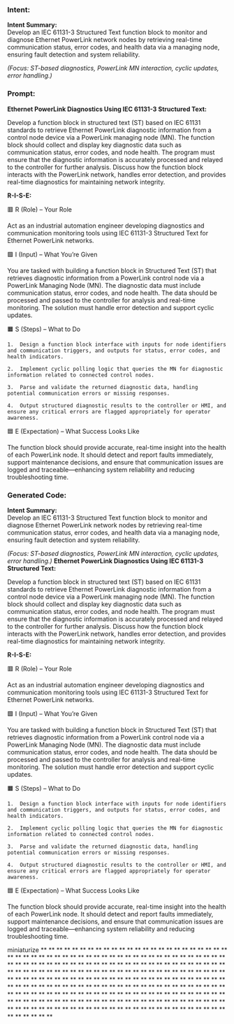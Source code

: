 ### Intent:
**Intent Summary:**  
Develop an IEC 61131-3 Structured Text function block to monitor and diagnose Ethernet PowerLink network nodes by retrieving real-time communication status, error codes, and health data via a managing node, ensuring fault detection and system reliability.  

*(Focus: ST-based diagnostics, PowerLink MN interaction, cyclic updates, error handling.)*

### Prompt:
**Ethernet PowerLink Diagnostics Using IEC 61131-3 Structured Text:**

Develop a function block in structured text (ST) based on IEC 61131 standards to retrieve Ethernet PowerLink diagnostic information from a control node device via a PowerLink managing node (MN). The function block should collect and display key diagnostic data such as communication status, error codes, and node health. The program must ensure that the diagnostic information is accurately processed and relayed to the controller for further analysis. Discuss how the function block interacts with the PowerLink network, handles error detection, and provides real-time diagnostics for maintaining network integrity.

**R-I-S-E:**

🟥 R (Role) – Your Role

Act as an industrial automation engineer developing diagnostics and communication monitoring tools using IEC 61131-3 Structured Text for Ethernet PowerLink networks.

🟩 I (Input) – What You’re Given

You are tasked with building a function block in Structured Text (ST) that retrieves diagnostic information from a PowerLink control node via a PowerLink Managing Node (MN). The diagnostic data must include communication status, error codes, and node health. The data should be processed and passed to the controller for analysis and real-time monitoring. The solution must handle error detection and support cyclic updates.

🟧 S (Steps) – What to Do

	1.	Design a function block interface with inputs for node identifiers and communication triggers, and outputs for status, error codes, and health indicators.
 
	2.	Implement cyclic polling logic that queries the MN for diagnostic information related to connected control nodes.
 
	3.	Parse and validate the returned diagnostic data, handling potential communication errors or missing responses.
 
	4.	Output structured diagnostic results to the controller or HMI, and ensure any critical errors are flagged appropriately for operator awareness.

🟦 E (Expectation) – What Success Looks Like

The function block should provide accurate, real-time insight into the health of each PowerLink node. It should detect and report faults immediately, support maintenance decisions, and ensure that communication issues are logged and traceable—enhancing system reliability and reducing troubleshooting time.

### Generated Code:
**Intent Summary:**  
Develop an IEC 61131-3 Structured Text function block to monitor and diagnose Ethernet PowerLink network nodes by retrieving real-time communication status, error codes, and health data via a managing node, ensuring fault detection and system reliability.  

*(Focus: ST-based diagnostics, PowerLink MN interaction, cyclic updates, error handling.)*
**Ethernet PowerLink Diagnostics Using IEC 61131-3 Structured Text:**

Develop a function block in structured text (ST) based on IEC 61131 standards to retrieve Ethernet PowerLink diagnostic information from a control node device via a PowerLink managing node (MN). The function block should collect and display key diagnostic data such as communication status, error codes, and node health. The program must ensure that the diagnostic information is accurately processed and relayed to the controller for further analysis. Discuss how the function block interacts with the PowerLink network, handles error detection, and provides real-time diagnostics for maintaining network integrity.

**R-I-S-E:**

🟥 R (Role) – Your Role

Act as an industrial automation engineer developing diagnostics and communication monitoring tools using IEC 61131-3 Structured Text for Ethernet PowerLink networks.

🟩 I (Input) – What You’re Given

You are tasked with building a function block in Structured Text (ST) that retrieves diagnostic information from a PowerLink control node via a PowerLink Managing Node (MN). The diagnostic data must include communication status, error codes, and node health. The data should be processed and passed to the controller for analysis and real-time monitoring. The solution must handle error detection and support cyclic updates.

🟧 S (Steps) – What to Do

	1.	Design a function block interface with inputs for node identifiers and communication triggers, and outputs for status, error codes, and health indicators.
 
	2.	Implement cyclic polling logic that queries the MN for diagnostic information related to connected control nodes.
 
	3.	Parse and validate the returned diagnostic data, handling potential communication errors or missing responses.
 
	4.	Output structured diagnostic results to the controller or HMI, and ensure any critical errors are flagged appropriately for operator awareness.

🟦 E (Expectation) – What Success Looks Like

The function block should provide accurate, real-time insight into the health of each PowerLink node. It should detect and report faults immediately, support maintenance decisions, and ensure that communication issues are logged and traceable—enhancing system reliability and reducing troubleshooting time.

 miniaturize
**
**
**
**
**
**
**
**
**
**
**
**
**
**
**
**
**
**
**
**
**
**
**
**
**
**
**
**
**
**
**
**
**
**
**
**
**
**
**
**
**
**
**
**
**
**
**
**
**
**
**
**
**
**
**
**
**
**
**
**
**
**
**
**
**
**
**
**
**
**
**
**
**
**
**
**
**
**
**
**
**
**
**
**
**
**
**
**
**
**
**
**
**
**
**
**
**
**
**
**
**
**
**
**
**
**
**
**
**
**
**
**
**
**
**
**
**
**
**
**
**
**
**
**
**
**
**
**
**
**
**
**
**
**
**
**
**
**
**
**
**
**
**
**
**
**
**
**
**
**
**
**
**
**
**
**
**
**
**
**
**
**
**
**
**
**
**
**
**
**
**
**
**
**
**
**
**
**
**
**
**
**
**
**
**
**
**
**
**
**
**
**
**
**
**
**
**
**
**
**
**
**
**
**
**
**
**
**
**
**
**
**
**
**
**
**
**
**
**
**
**
**
**
**
**
**
**
**
**
**
**
**
**
**
**
**
**
**
**
**
**
**
**
**
**
**
**
**
**
**
**
**
**
**
